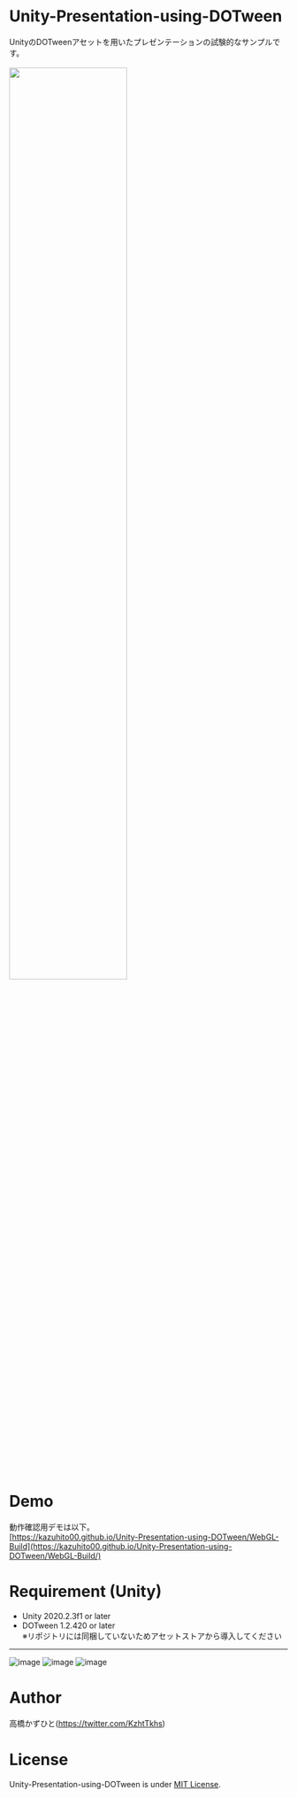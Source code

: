 # Unity-Presentation-using-DOTween
UnityのDOTweenアセットを用いたプレゼンテーションの試験的なサンプルです。<br><br>
<img src="https://user-images.githubusercontent.com/37477845/115559147-637d3c00-a2ee-11eb-8751-a6dad0807372.gif" width="65%">

# Demo
動作確認用デモは以下。<br>
[https://kazuhito00.github.io/Unity-Presentation-using-DOTween/WebGL-Build](https://kazuhito00.github.io/Unity-Presentation-using-DOTween/WebGL-Build/)

# Requirement (Unity)
* Unity 2020.2.3f1 or later
* DOTween 1.2.420 or later<br>※リポジトリには同梱していないためアセットストアから導入してください

---
![image](https://user-images.githubusercontent.com/37477845/115728860-d73b4980-a3bf-11eb-93b7-7082ffea38bf.png)
![image](https://user-images.githubusercontent.com/37477845/115728709-aeb34f80-a3bf-11eb-9afc-2a5da62d09d8.png)
![image](https://user-images.githubusercontent.com/37477845/115728745-b541c700-a3bf-11eb-8fc8-90ebfe18c0a8.png)



# Author
高橋かずひと(https://twitter.com/KzhtTkhs)

# License 
Unity-Presentation-using-DOTween is under [MIT License](LICENSE).
